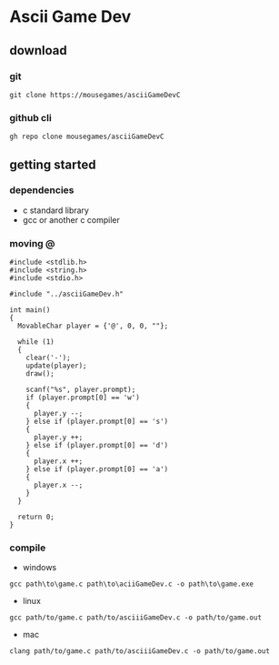 # Ascii Game Dev
## download
### git
```
git clone https://mousegames/asciiGameDevC
```
### github cli
```
gh repo clone mousegames/asciiGameDevC
```

## getting started
### dependencies
- c standard library
- gcc or another c compiler
### moving @
```
#include <stdlib.h>
#include <string.h>
#include <stdio.h>

#include "../asciiGameDev.h"

int main()
{
  MovableChar player = {'@', 0, 0, ""};

  while (1)
  {
    clear('-');
    update(player);
    draw();

    scanf("%s", player.prompt);
    if (player.prompt[0] == 'w')
    {
      player.y --;
    } else if (player.prompt[0] == 's')
    {
      player.y ++;
    } else if (player.prompt[0] == 'd')
    {
      player.x ++;
    } else if (player.prompt[0] == 'a')
    {
      player.x --;
    }
  }
  
  return 0;
}

```
### compile
- windows
```
gcc path\to\game.c path\to\aciiGameDev.c -o path\to\game.exe 
```
- linux
```
gcc path/to/game.c path/to/asciiiGameDev.c -o path/to/game.out
```
- mac
```
clang path/to/game.c path/to/asciiiGameDev.c -o path/to/game.out
```

